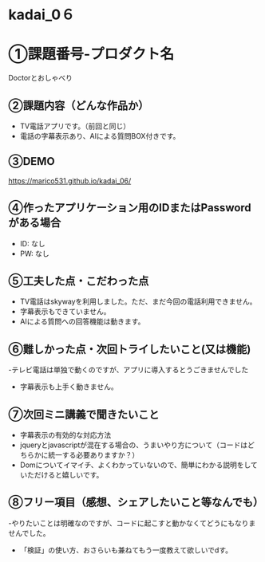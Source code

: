 # kadai_0６
# ①課題番号-プロダクト名

Doctorとおしゃべり

## ②課題内容（どんな作品か）

- TV電話アプリです。（前回と同じ）
- 電話の字幕表示あり、AIによる質問BOX付きです。

## ③DEMO

https://marico531.github.io/kadai_06/

## ④作ったアプリケーション用のIDまたはPasswordがある場合

- ID: なし
- PW: なし

## ⑤工夫した点・こだわった点

- TV電話はskywayを利用しました。ただ、まだ今回の電話利用できません。
- 字幕表示もできていません。
- AIによる質問への回答機能は動きます。

## ⑥難しかった点・次回トライしたいこと(又は機能)

-テレビ電話は単独で動くのですが、アプリに導入するとうごきませんでした
- 字幕表示も上手く動きません。

## ⑦次回ミニ講義で聞きたいこと

- 字幕表示の有効的な対応方法
- jqueryとjavascriptが混在する場合の、うまいやり方について（コードはどちらかに統一する必要ありますか？）
- Domについてイマイチ、よくわかっていないので、簡単にわかる説明をしていただけると嬉しいです。
  

## ⑧フリー項目（感想、シェアしたいこと等なんでも）

-やりたいことは明確なのですが、コードに起こすと動かなくてどうにもなりませんでした。
- 「検証」の使い方、おさらいも兼ねてもう一度教えて欲しいでdす。
